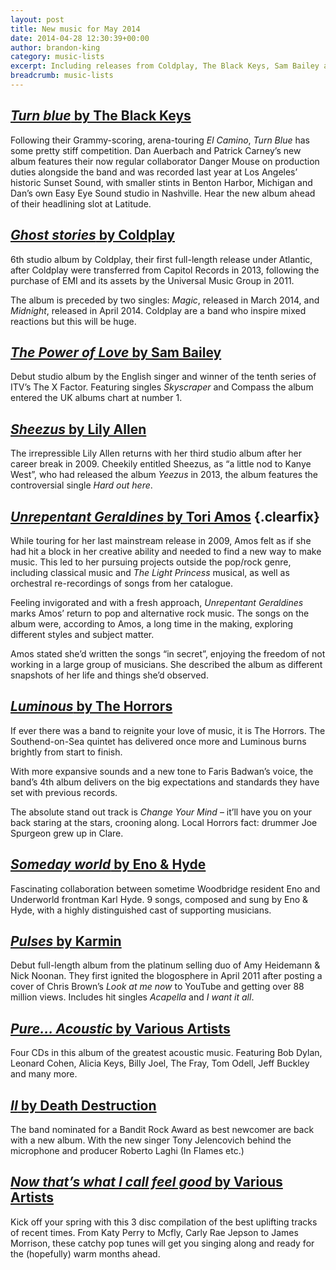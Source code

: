 ```yaml
---
layout: post
title: New music for May 2014
date: 2014-04-28 12:30:39+00:00
author: brandon-king
category: music-lists
excerpt: Including releases from Coldplay, The Black Keys, Sam Bailey and Lily Allen.
breadcrumb: music-lists
---
```

## [<cite>Turn blue</cite> by The Black Keys](http://suffolk.spydus.co.uk/cgi-bin/spydus.exe/ENQ/OPAC/BIBENQ/32471005?QRY=CTIBIB%3C%20IRN(37689697)&QRYTEXT=Turn%20blue%20%5Bsound%20recording%5D)

Following their Grammy-scoring, arena-touring <cite>El Camino</cite>, <cite>Turn Blue</cite> has some pretty stiff competition. Dan Auerbach and Patrick Carney’s new album features their now regular collaborator Danger Mouse on production duties alongside the band and was recorded last year at Los Angeles’ historic Sunset Sound, with smaller stints in Benton Harbor, Michigan and Dan’s own Easy Eye Sound studio in Nashville. Hear the new album ahead of their headlining slot at Latitude.

## [<cite>Ghost stories</cite> by Coldplay](http://suffolk.spydus.co.uk/cgi-bin/spydus.exe/ENQ/OPAC/BIBENQ/32469297?QRY=CTIBIB%3C%20IRN(37690131)&QRYTEXT=Ghost%20stories%20%5Bsound%20recording%5D)

6th studio album by Coldplay, their first full-length release under Atlantic, after Coldplay were transferred from Capitol Records in 2013, following the purchase of EMI and its assets by the Universal Music Group in 2011.

The album is preceded by two singles: <cite>Magic</cite>, released in March 2014, and <cite>Midnight</cite>, released in April 2014. Coldplay are a band who inspire mixed reactions but this will be huge.

## [<cite>The Power of Love</cite> by Sam Bailey](http://suffolklibraries.freegalmusic.com/artists/view/U2FtIEJhaWxleQ==/28876669/c29ueQ)

Debut studio album by the English singer and winner of the tenth series of ITV&#8217;s The X Factor. Featuring singles <cite>Skyscraper</cite> and Compass the album entered the UK albums chart at number 1.

## [<cite>Sheezus</cite> by Lily Allen](http://suffolk.spydus.co.uk/cgi-bin/spydus.exe/ENQ/OPAC/BIBENQ/32474017?QRY=CTIBIB%3C%20IRN(37821475)&QRYTEXT=Sheezus%20%5Bsound%20recording%5D)

The irrepressible Lily Allen returns with her third studio album after her career break in 2009. Cheekily entitled Sheezus, as “a little nod to Kanye West”, who had released the album <cite>Yeezus</cite> in 2013, the album features the controversial single <cite>Hard out here</cite>.

## [<cite>Unrepentant Geraldines</cite> by Tori Amos](http://suffolk.spydus.co.uk/cgi-bin/spydus.exe/ENQ/OPAC/BIBENQ/32477440?QRY=CTIBIB%3C%20IRN(37819381)&QRYTEXT=Unrepentant%20Geraldines%20%5Bsound%20recording%5D) {.clearfix}

While touring for her last mainstream release in 2009, Amos felt as if she had hit a block in her creative ability and needed to find a new way to make music. This led to her pursuing projects outside the pop/rock genre, including classical music and <cite>The Light Princess</cite> musical, as well as orchestral re-recordings of songs from her catalogue.

Feeling invigorated and with a fresh approach, <cite>Unrepentant Geraldines</cite> marks Amos&#8217; return to pop and alternative rock music. The songs on the album were, according to Amos, a long time in the making, exploring different styles and subject matter.

Amos stated she&#8217;d written the songs “in secret”, enjoying the freedom of not working in a large group of musicians. She described the album as different snapshots of her life and things she&#8217;d observed.

## [<cite>Luminous</cite> by The Horrors](http://suffolk.spydus.co.uk/cgi-bin/spydus.exe/ENQ/OPAC/BIBENQ/32483747?QRY=CTIBIB%3C%20IRN(38359961)&QRYTEXT=Luminous%20%5Bsound%20recording%5D)

If ever there was a band to reignite your love of music, it is The Horrors. The Southend-on-Sea quintet has delivered once more and Luminous burns brightly from start to finish.

With more expansive sounds and a new tone to Faris Badwan’s voice, the band&#8217;s 4th album delivers on the big expectations and standards they have set with previous records.

The absolute stand out track is <cite>Change Your Mind</cite> – it&#8217;ll have you on your back staring at the stars, crooning along. Local Horrors fact: drummer Joe Spurgeon grew up in Clare.

## [<cite>Someday world</cite> by Eno & Hyde](http://suffolk.spydus.co.uk/cgi-bin/spydus.exe/ENQ/OPAC/BIBENQ/32484353?QRY=CTIBIB%3C%20IRN(38359960)&QRYTEXT=Someday%20world%20%5Bsound%20recording%5D)

Fascinating collaboration between sometime Woodbridge resident Eno and Underworld frontman Karl Hyde. 9 songs, composed and sung by Eno & Hyde, with a highly distinguished cast of supporting musicians.

## [<cite>Pulses</cite> by Karmin](http://suffolklibraries.freegalmusic.com/artists/view/S2FybWlu/28455583/c29ueQ)

Debut full-length album from the platinum selling duo of Amy Heidemann & Nick Noonan. They first ignited the blogosphere in April 2011 after posting a cover of Chris Brown&#8217;s <cite>Look at me now</cite> to YouTube and getting over 88 million views. Includes hit singles <cite>Acapella</cite> and <cite>I want it all</cite>.

## [<cite>Pure… Acoustic</cite> by Various Artists](http://suffolklibraries.freegalmusic.com/artists/view/VmFyaW91cw==/28881367/c29ueQ)

Four CDs in this album of the greatest acoustic music. Featuring Bob Dylan, Leonard Cohen, Alicia Keys, Billy Joel, The Fray, Tom Odell, Jeff Buckley and many more.

## [<cite>II</cite> by Death Destruction](http://suffolklibraries.freegalmusic.com/artists/view/RGVhdGggRGVzdHJ1Y3Rpb24=/29002386/c29ueQ==)

The band nominated for a Bandit Rock Award as best newcomer are back with a new album. With the new singer Tony Jelencovich behind the microphone and producer Roberto Laghi (In Flames etc.)

## [<cite>Now that’s what I call feel good</cite> by Various Artists](http://suffolklibraries.freegalmusic.com/artists/view/VmFyaW91cw==/28896861/c29ueQ)

Kick off your spring with this 3 disc compilation of the best uplifting tracks of recent times. From Katy Perry to Mcfly, Carly Rae Jepson to James Morrison, these catchy pop tunes will get you singing along and ready for the (hopefully) warm months ahead.
